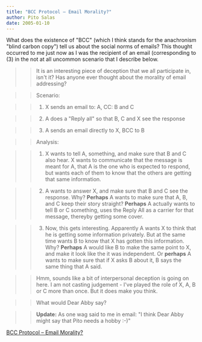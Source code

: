 ```yaml
---
title: "BCC Protocol – Email Morality?"
author: Pito Salas
date: 2005-01-10
---
```


What does the existence of "BCC" (which I think stands for the anachronism
"blind carbon copy") tell us about the social norms of emails? This thought
occurred to me just now as I was the recipient of an email (corresponding to
(3) in the not at all uncommon scenario that I describe below.

>>

>> It is an interesting piece of deception that we all participate in, isn't
it? Has anyone ever thought about the morality of email addressing?

>>

>> Scenario:

>>

>>   1. X sends an email to: A, CC: B and C

>>   2. A does a "Reply all" so that B, C and X see the response

>>   3. A sends an email directly to X, BCC to B

>>

>> Analysis:

>>

>>   1. X wants to tell A, something, and make sure that B and C also hear. X
wants to communicate that the message is meant for A, that A is the one who is
expected to respond, but wants each of them to know that the others are
getting that same information.

>>   2. A wants to answer X, and make sure that B and C see the response. Why?
**Perhaps** A wants to make sure that A, B, and C keep their story straight?
**Perhaps** A actually wants to tell B or C something, uses the Reply All as a
carrier for that message, thereyby getting some cover.

>>   3. Now, this gets interesting. Apparently A wants X to think that he is
getting some information privately. But at the same time wants B to know that
X has gotten this information. Why? **Perhaps** A would like B to make the
same point to X, and make it look like the it was independent. Or **perhaps**
A wants to make sure that if X asks B about it, B says the same thing that A
said.

>>

>>

>> Hmm, sounds like a bit of interpersonal deception is going on here. I am
not casting judgement - I've played the role of X, A, B or C more than once.
But it does make you think.

>>

>> What would Dear Abby say?

>>

>> **Update:** As one wag said to me in email: "I think Dear Abby might say
that Pito needs a hobby :-)"


[BCC Protocol – Email Morality?](None)
